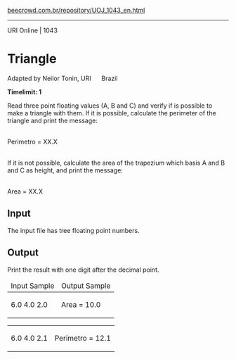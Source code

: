 <p><a href="https://www.beecrowd.com.br/repository/UOJ_1043_en.html">beecrowd.com.br/repository/UOJ_1043_en.html</a></p><hr>
<div>
  <span>URI Online | 1043</span>
  <h1>Triangle</h1>
  <div><p>
     Adapted by Neilor Tonin, URI <img alt="" src="https://resources.beecrowd.com.br/gallery/images/flags/br.gif" style="width: 16px; height: 11px; "> Brazil</p>
  </div>
  <strong>Timelimit: 1</strong>
</div>
<div>
<div>
  <p>
   Read three point floating values (A, B and C) and verify if is possible to make a triangle with them. If it is possible, calculate the perimeter of the triangle and print the message:</p>
  <p>
  <br><span>Perimetro = XX.X</span></p>
  <p>
  <br>If it is not possible, calculate the area of the trapezium which basis A and B and C as height, and print the message:</p>
  <p>
  <br><span>Area = XX.X</span></p>
</div>
<h2>Input</h2>
<div>
  <p>
   The input file has tree floating point numbers.</p>
</div>
<h2>Output</h2>
<div>
  <p>
   Print the result with one digit after the decimal point.</p>
</div>
<div></div>
  <table>
    <thead>
      <tr>
        <td>Input Sample</td>
        <td>Output Sample</td>
      </tr>
    </thead>
    <tbody>
      <tr>
        <td>
          <p>
           6.0 4.0 2.0</p>
        </td>
        <td>
          <p>
           Area = 10.0</p>
        </td>
      </tr>
    </tbody>
  </table>
  <table>
    <tbody>
      <tr>
        <td>
          <p>
           6.0 4.0 2.1</p>
        </td>
        <td>
          <p>
           Perimetro = 12.1</p>
        </td>
      </tr>
    </tbody>
  </table>
</div>